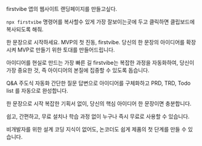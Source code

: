 firstvibe 앱의 웹사이트 랜딩페이지를 만들고싶다.

`npx firstvibe` 명령어를 복사할수 있게 가장 잘보이는곳에 두고 클릭하면 클립보드에 복사되도록 해줘.


한 문장으로 시작하세요.
MVP의 첫 진동, firstvibe.
당신의 한 문장의 아이디어를 확장시켜 MVP로 만들기 위한 토대를 만들어드립니다.


아이디어를 현실로 만드는 가장 빠른 길
firstvibe는 복잡한 과정을 자동화하여, 당신이 가장 중요한 것, 즉 아이디어의 본질에 집중할 수 있도록 돕습니다.

Q&A 주도식 자동화
간단한 질문 답변으로 아이디어를 구체화하고 PRD, TRD, Todo list 를 자동으로 완성합니다.

한 문장으로 시작
복잡한 기획서 없이, 당신의 핵심 아이디어 한 문장이면 충분합니다.

쉽고, 간편하고, 무료
설치나 학습 과정 없이 누구나 즉시 무료로 사용할 수 있습니다.

비개발자를 위한 설계
코딩 지식이 없어도, 논코더도 쉽게 제품의 첫 단계를 만들 수 있습니다.


